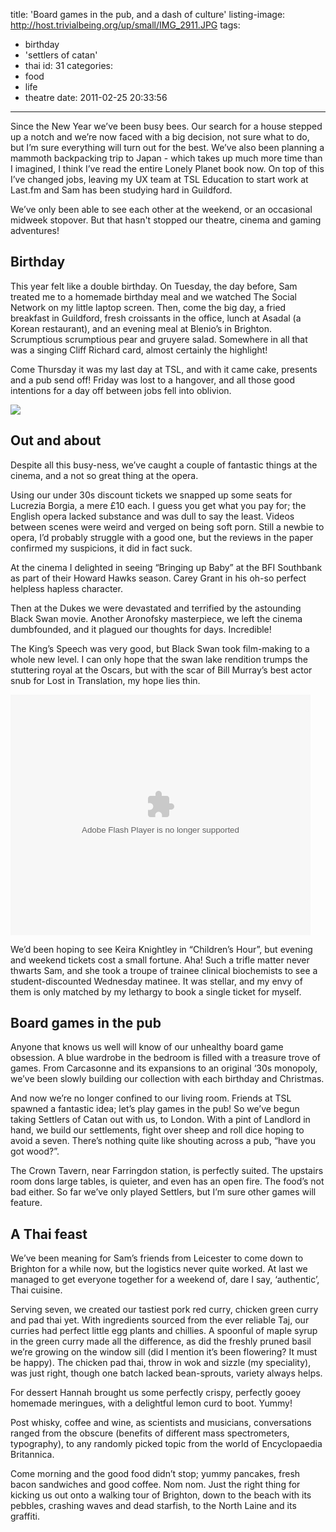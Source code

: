 title: 'Board games in the pub, and a dash of culture'
listing-image: http://host.trivialbeing.org/up/small/IMG_2911.JPG
tags:
  - birthday
  - 'settlers of catan'
  - thai
id: 31
categories:
  - food
  - life
  - theatre
date: 2011-02-25 20:33:56
---

Since the New Year we’ve been busy bees. Our search for a house stepped up a notch and we’re now faced with a big decision, not sure what to do, but I’m sure everything will turn out for the best. We’ve also been planning a mammoth backpacking trip to Japan - which takes up much more time than I imagined, I think I’ve read the entire Lonely Planet book now. On top of this I’ve changed jobs, leaving my UX team at TSL Education to start work at Last.fm and Sam has been studying hard in Guildford.

We’ve only been able to see each other at the weekend, or an occasional midweek stopover. But that hasn't stopped our theatre, cinema and gaming adventures!

<!--more-->

## Birthday

This year felt like a double birthday. On Tuesday, the day before, Sam treated me to a homemade birthday meal and we watched The Social Network on my little laptop screen. Then, come the big day, a fried breakfast in Guildford, fresh croissants in the office, lunch at  Asadal (a Korean restaurant), and an evening meal at Blenio’s in Brighton. Scrumptious scrumptious pear and gruyere salad. Somewhere in all that was a singing Cliff Richard card, almost certainly the highlight!

Come Thursday it was my last day at TSL, and with it came cake, presents and a pub send off! Friday was lost to a hangover, and all those good intentions for a day off between jobs fell into oblivion.

[![](http://host.trivialbeing.org/up/small/IMG_2911.JPG)](http://host.trivialbeing.org/up/IMG_2911.JPG)

## Out and about

Despite all this busy-ness, we’ve caught a couple of fantastic things at the cinema, and a not so great thing at the opera.

Using our under 30s discount tickets we snapped up some seats for Lucrezia Borgia, a mere £10 each. I guess you get what you pay for; the English opera lacked substance and was dull to say the least. Videos between scenes were weird and verged on being soft porn. Still a newbie to opera, I’d probably struggle with a good one, but the reviews in the paper confirmed my suspicions, it did in fact suck.

At the cinema I delighted in seeing “Bringing up Baby” at the BFI Southbank as part of their Howard Hawks season. Carey Grant in his oh-so perfect helpless hapless character.

Then at the Dukes we were devastated and terrified by the astounding Black Swan movie. Another Aronofsky masterpiece, we left the cinema dumbfounded, and it plagued our thoughts for days. Incredible!

The King’s Speech was very good, but Black Swan took film-making to a whole new level. I can only hope that the swan lake rendition trumps the stuttering royal at the Oscars, but with the scar of Bill Murray’s best actor snub for Lost in Translation, my hope lies thin.

<object width="480" height="385"><param name="movie" value="http://www.youtube.com/p/BE0DBEE001836C56?hl=en_GB&fs=1"></param><param name="allowFullScreen" value="true"></param><param name="allowscriptaccess" value="always"></param><embed src="http://www.youtube.com/p/BE0DBEE001836C56?hl=en_GB&fs=1" type="application/x-shockwave-flash" width="480" height="385" allowscriptaccess="always" allowfullscreen="true"></embed></object>

We’d been hoping to see Keira Knightley in “Children’s Hour”, but evening and weekend tickets cost a small fortune. Aha! Such a trifle matter never thwarts Sam, and she took a troupe of trainee clinical biochemists to see a student-discounted Wednesday matinee. It was stellar, and my envy of them is only matched by my lethargy to book a single ticket for myself.

## Board games in the pub

Anyone that knows us well will know of our unhealthy board game obsession. A blue wardrobe in the bedroom is filled with a treasure trove of games. From Carcasonne and its expansions to an original ‘30s monopoly, we’ve been slowly building our collection with each birthday and Christmas.

And now we’re no longer confined to our living room. Friends at TSL spawned a fantastic idea; let’s play games in the pub! So we’ve begun taking Settlers of Catan out with us, to London. With a pint of Landlord in hand, we build our settlements, fight over sheep and roll  dice hoping to avoid a seven. There’s nothing quite like shouting across a pub, “have you got wood?”.

The Crown Tavern, near Farringdon station, is perfectly suited. The upstairs room dons large tables, is quieter, and even has an open fire. The food’s not bad either. So far we’ve only played Settlers, but I’m sure other games will feature.

## A Thai feast

We’ve been meaning for Sam’s friends from Leicester to come down to Brighton for a while now, but the logistics never quite worked. At last we managed to get everyone together for a weekend of, dare I say, ‘authentic’, Thai cuisine.

Serving seven, we created our tastiest pork red curry, chicken green curry and pad thai yet. With ingredients sourced from the ever reliable Taj, our curries had perfect little egg plants and chillies. A spoonful of maple syrup in the green curry made all the difference, as did the freshly pruned basil we’re growing on the window sill (did I mention it’s been flowering? It must be happy). The chicken pad thai, throw in wok and sizzle (my speciality),  was just right, though one batch lacked bean-sprouts, variety always helps.

For dessert Hannah brought us some perfectly crispy, perfectly gooey homemade meringues, with a delightful lemon curd to boot. Yummy!

Post whisky, coffee and wine, as scientists and musicians, conversations ranged from the obscure (benefits of different mass spectrometers, typography), to any randomly picked topic from the world of Encyclopaedia Britannica.

Come morning and the good food didn’t stop; yummy pancakes, fresh bacon sandwiches and good coffee. Nom nom. Just the right thing for kicking us out onto a walking tour of Brighton, down to the beach with its pebbles, crashing waves and dead starfish, to the North Laine and its graffiti.
